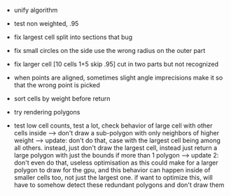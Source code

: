 + unify algorithm
+ test non weighted, .95
+ fix largest cell split into sections that bug
+ fix small circles on the side use the wrong radius on the outer part
+  fix larger cell [10 cells 1+5 skip .95] cut in two parts but not recognized
+  when points are aligned, sometimes slight angle imprecisions make it so that the wrong point is picked

+ sort cells by weight before return
+ try rendering polygons

+ test low cell counts, test a lot, check behavior of large cell with other cells inside
--> don't draw a sub-polygon with only neighbors of higher weight
  --> update: don't do that, case with the largest cell being among all others. instead, just don't draw the largest cell, instead just return a large polygon with just the bounds if more than 1 polygon
    --> update 2: don't even do that, useless optimisation as this could make for a larger polygon to draw for the gpu, and this behavior can happen inside of smaller cells too, not just the largest one. if want to optimize this, will have to somehow detect these redundant polygons and don't draw them
